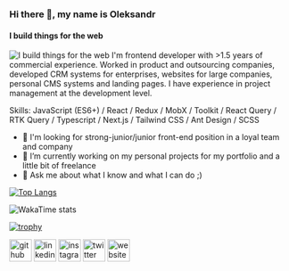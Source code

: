 ### Hi there 👋, my name is Oleksandr
#### I build things for the web
![I build things for the web](https://i.redd.it/2mhrqnmb7s941.jpg)
I'm frontend developer with >1.5 years of commercial experience. Worked in product and outsourcing companies, developed CRM systems for enterprises, websites for large companies, personal CMS systems and landing pages. I have experience in project management at the development level.

Skills: JavaScript (ES6+) / React / Redux / MobX / Toolkit / React Query / RTK Query / Typescript / Next.js / Tailwind CSS / Ant Design / SCSS 

- 🌱 I'm looking for strong-junior/junior front-end position in a loyal team and company
- 🔭 I’m currently working on my personal projects for my portfolio and a little bit of freelance
- 💬 Ask me about what I know and what I can do ;)


[![Top Langs](https://github-readme-stats.vercel.app/api/top-langs/?username=olexanax&theme=transparent)](https://github.com/anuraghazra/github-readme-stats)

![WakaTime stats](https://github-readme-stats.vercel.app/api/wakatime?username=@denvud&theme=transparent)  

[![trophy](https://github-profile-trophy.vercel.app/?username=olexanax&theme=onedark)](https://github.com/ryo-ma/github-profile-trophy)



[<img src='https://cdn.jsdelivr.net/npm/simple-icons@3.0.1/icons/github.svg' alt='github' height='40'>](https://github.com/olexanax)  [<img src='https://cdn.jsdelivr.net/npm/simple-icons@3.0.1/icons/linkedin.svg' alt='linkedin' height='40'>](https://www.linkedin.com/in/https://www.linkedin.com/in/yurindmytro//)  [<img src='https://cdn.jsdelivr.net/npm/simple-icons@3.0.1/icons/instagram.svg' alt='instagram' height='40'>](https://www.instagram.com/https://www.instagram.com/olexanax/?hl=uk/)  [<img src='https://cdn.jsdelivr.net/npm/simple-icons@3.0.1/icons/twitter.svg' alt='twitter' height='40'>](https://twitter.com/https://twitter.com/denvud91)  [<img src='https://cdn.jsdelivr.net/npm/simple-icons@3.0.1/icons/icloud.svg' alt='website' height='40'>](https://dmytro-yurin-portfolio.vercel.app/)  
